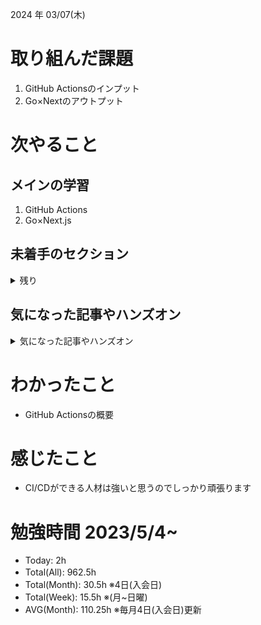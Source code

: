 
2024 年 03/07(木)

# 取り組んだ課題
1. GitHub Actionsのインプット
2. Go×Nextのアウトプット
 
# 次やること

## メインの学習

1. GitHub Actions
2. Go×Next.js

## 未着手のセクション

<details>

<summary>残り</summary>

### インフラ側
* 継続的インテグレーション
* Terraform

</details>

## 気になった記事やハンズオン

<details>

<summary>気になった記事やハンズオン</summary>

### Go
1. [古典学派的テストとGoで考える持続可能なアーキテクチャ入門](https://zenn.dev/jy8752/books/73769005e6afa9/viewer/chapter1)
2. [クリーンアーキテクチャ](https://nuits.jp/entry/easiest-clean-architecture-2019-09)
3. [Goにおけるメモリ管理の可視化](https://zenn.dev/kazu1029/articles/38ab3d99ef0de3)

### TS
1. [TypeChallenge](https://github.com/type-challenges/type-challenges/tree/main/questions/00004-easy-pick)

### 低レイヤ

1. [Putting the “You” in CPU](https://cpu.land/)

</details>

# わかったこと

* GitHub Actionsの概要

# 感じたこと

* CI/CDができる人材は強いと思うのでしっかり頑張ります

# 勉強時間 2023/5/4~

* Today: 2h
* Total(All): 962.5h　
* Total(Month): 30.5h ※4日(入会日)
* Total(Week): 15.5h ※(月~日曜)
* AVG(Month): 110.25h ※毎月4日(入会日)更新
